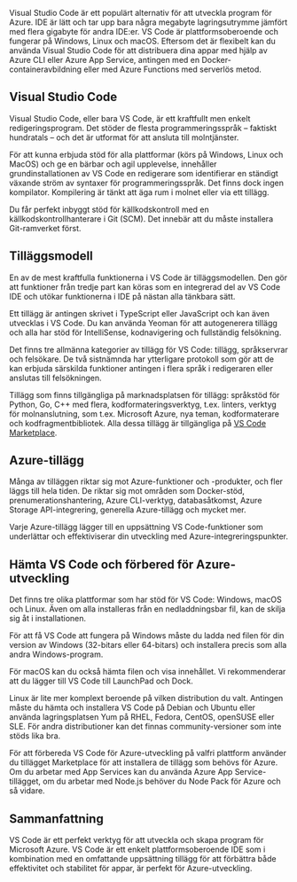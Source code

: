 Visual Studio Code är ett populärt alternativ för att utveckla program för Azure. IDE är lätt och tar upp bara några megabyte lagringsutrymme jämfört med flera gigabyte för andra IDE:er. VS Code är plattformsoberoende och fungerar på Windows, Linux och macOS. Eftersom det är flexibelt kan du använda Visual Studio Code för att distribuera dina appar med hjälp av Azure CLI eller Azure App Service, antingen med en Docker-containeravbildning eller med Azure Functions med serverlös metod. 

## <a name="visual-studio-code"></a>Visual Studio Code

Visual Studio Code, eller bara VS Code, är ett kraftfullt men enkelt redigeringsprogram. Det stöder de flesta programmeringsspråk – faktiskt hundratals – och det är utformat för att ansluta till molntjänster.

För att kunna erbjuda stöd för alla plattformar (körs på Windows, Linux och MacOS) och ge en bärbar och agil upplevelse, innehåller grundinstallationen av VS Code en redigerare som identifierar en ständigt växande ström av syntaxer för programmeringsspråk. Det finns dock ingen kompilator. Kompilering är tänkt att äga rum i molnet eller via ett tillägg.

Du får perfekt inbyggt stöd för källkodskontroll med en källkodskontrollhanterare i Git (SCM). Det innebär att du måste installera Git-ramverket först.

## <a name="extension-model"></a>Tilläggsmodell

En av de mest kraftfulla funktionerna i VS Code är tilläggsmodellen. Den gör att funktioner från tredje part kan köras som en integrerad del av VS Code IDE och utökar funktionerna i IDE på nästan alla tänkbara sätt.

Ett tillägg är antingen skrivet i TypeScript eller JavaScript och kan även utvecklas i VS Code. Du kan använda Yeoman för att autogenerera tillägg och alla har stöd för IntelliSense, kodnavigering och fullständig felsökning.

Det finns tre allmänna kategorier av tillägg för VS Code: tillägg, språkservrar och felsökare. De två sistnämnda har ytterligare protokoll som gör att de kan erbjuda särskilda funktioner antingen i flera språk i redigeraren eller anslutas till felsökningen.

Tillägg som finns tillgängliga på marknadsplatsen för tillägg: språkstöd för Python, Go, C++ med flera, kodformateringsverktyg, t.ex. linters, verktyg för molnanslutning, som t.ex. Microsoft Azure, nya teman, kodformaterare och kodfragmentbibliotek. Alla dessa tillägg är tillgängliga på [VS Code Marketplace](https://marketplace.visualstudio.com/).

## <a name="azure-extensions"></a>Azure-tillägg

Många av tilläggen riktar sig mot Azure-funktioner och -produkter, och fler läggs till hela tiden. De riktar sig mot områden som Docker-stöd, prenumerationshantering, Azure CLI-verktyg, databasåtkomst, Azure Storage API-integrering, generella Azure-tillägg och mycket mer.

Varje Azure-tillägg lägger till en uppsättning VS Code-funktioner som underlättar och effektiviserar din utveckling med Azure-integreringspunkter.

## <a name="getting-vs-code-and-preparing-for-azure-development"></a>Hämta VS Code och förbered för Azure-utveckling

Det finns tre olika plattformar som har stöd för VS Code: Windows, macOS och Linux. Även om alla installeras från en nedladdningsbar fil, kan de skilja sig åt i installationen.

För att få VS Code att fungera på Windows måste du ladda ned filen för din version av Windows (32-bitars eller 64-bitars) och installera precis som alla andra Windows-program.

För macOS kan du också hämta filen och visa innehållet. Vi rekommenderar att du lägger till VS Code till LaunchPad och Dock.

Linux är lite mer komplext beroende på vilken distribution du valt. Antingen måste du hämta och installera VS Code på Debian och Ubuntu eller använda lagringsplatsen Yum på RHEL, Fedora, CentOS, openSUSE eller SLE. För andra distributioner kan det finnas community-versioner som inte stöds lika bra.

För att förbereda VS Code för Azure-utveckling på valfri plattform använder du tillägget Marketplace för att installera de tillägg som behövs för Azure. Om du arbetar med App Services kan du använda Azure App Service-tillägget, om du arbetar med Node.js behöver du Node Pack för Azure och så vidare.

## <a name="summary"></a>Sammanfattning

VS Code är ett perfekt verktyg för att utveckla och skapa program för Microsoft Azure. VS Code är ett enkelt plattformsoberoende IDE som i kombination med en omfattande uppsättning tillägg för att förbättra både effektivitet och stabilitet för appar, är perfekt för Azure-utveckling.
